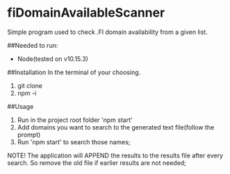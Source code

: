 # fiDomainAvailableScanner
Simple program used to check .FI domain availability from a given list.

##Needed to run:
- Node(tested on v10.15.3)

##Installation
In the terminal of your choosing.
1. git clone <repository address>
2. npm -i

##Usage
1. Run in the project root folder 'npm start'
2. Add domains you want to search to the generated text file(follow the prompt)
3. Run 'npm start' to search those names;

NOTE! The application will APPEND the results to the results file after every search. 
So remove the old file if earlier results are not needed;
